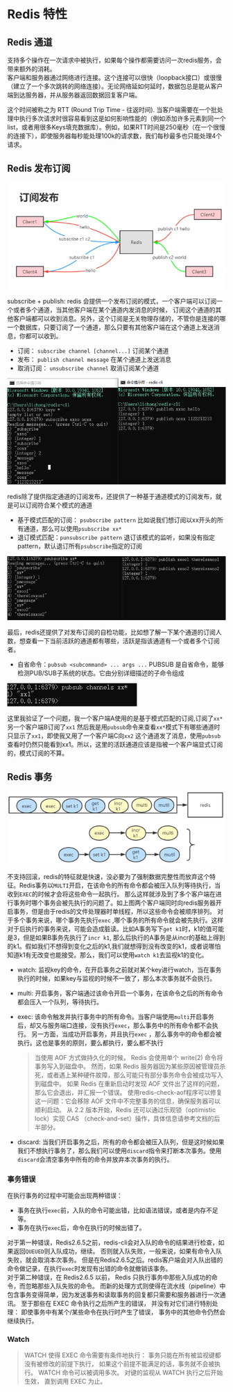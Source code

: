 # Redis 特性

## Redis 通道

支持多个操作在一次请求中被执行，如果每个操作都需要访问一次redis服务，会带来额外的消耗。  
客户端和服务器通过网络进行连接。这个连接可以很快（loopback接口）或很慢（建立了一个多次跳转的网络连接）。无论网络延如何延时，数据包总是能从客户端到达服务器，并从服务器返回数据回复客户端。

这个时间被称之为 RTT (Round Trip Time - 往返时间).
当客户端需要在一个批处理中执行多次请求时很容易看到这是如何影响性能的（例如添加许多元素到同一个list，或者用很多Keys填充数据库）。例如，如果RTT时间是250毫秒（在一个很慢的连接下），即使服务器每秒能处理100k的请求数，我们每秒最多也只能处理4个请求。

## Redis 发布订阅

![redis 订阅发布](../../img/Redis订阅发布.PNG)

subscribe + publish: redis 会提供一个发布订阅的模式，一个客户端可以订阅一个或者多个通道，当其他客户端在某个通道内发消息的时候，
订阅这个通道的其他客户端都可以收到消息。另外，这个订阅是无关物理存储的，不管你是连接的哪一个数据库，只要订阅了一个通道，那么只要有其他客户端在这个通道上发送消息，你都可以收到。

- 订阅： `subscribe channel [channel...]` 订阅某个通道
- 发布： `publish channel message` 在某个通道上发送消息
- 取消订阅： `unsubscribe channel` 取消订阅某个通道

![redis 订阅发布命令](../../img/Redis-pubsub.PNG)

redis除了提供指定通道的订阅发布，还提供了一种基于通道模式的订阅发布，就是可以订阅符合某个模式的通道

- 基于模式匹配的订阅： `psubscribe pattern` 比如说我们想订阅以xx开头的所有通道，那么可以使用`psubscribe xx*`
- 退订模式匹配：`punsubscribe pattern` 退订该模式的监听，如果没有指定pattern，默认退订所有`psubscribe`指定的订阅

![redis 基于模式匹配的订阅发布](../../img/Redis-模式订阅发布.PNG)

最后，redis还提供了对发布订阅的自检功能，比如想了解一下某个通道的订阅人数，想查看一下当前活跃的通道都有哪些，活跃是指该通道有一个或者多个订阅者。

- 自省命令：`pubsub <subcommand> ... args ...` PUBSUB 是自省命令，能够检测PUB/SUB子系统的状态。它由分别详细描述的子命令组成

![redis pubsub命令](../../img/Redis-pubsub命令.PNG)

这里我验证了一个问题，我一个客户端A使用的是基于模式匹配的订阅,订阅了`xx*` 另一个客户端B订阅了`xx1` 然后我是用`pubsub`命令来查看`xx*`模式下有哪些通道时 只显示了`xx1`，即使我又用了一个客户端C向`xx2`
这个通道发了消息，使用`pubsub`查看时仍然只能看到xx1。所以，这里的活跃通道应该是指被一个客户端显式订阅的，模式订阅的不算。

## Redis 事务

![Redis事务](../../img/Redis事务.PNG)

不支持回滚，redis的特征就是快速，没必要为了强制数据完整性而放弃这个特征。Redis事务以`MULTI`开启，在该命令的所有命令都会被压入队列等待执行，当收到`EXEC`的时候才会将这些命令一起执行。
那么这样就涉及到了多个客户端在进行事务时哪个事务会被先执行的问题了。如上图两个客户端同时向redis服务器开启事务，但是由于redis的文件处理器时单线程，所以这些命令会被顺序排列。 对于多个事务来说，哪个事务先执行`exec`
,哪个事务的所有命令就会被先执行。这样对于后执行的事务来说，可能会造成脏读。比如A事务写下`get k1`时，k1的值可能是3，但是如果B事务先执行了`incr k1`,
那么后执行的A事务是从incr的基础上得到的k1。假如我们不想得到变化之后的k1,我们就想得到没有改变的k1，或者说哪怕知道k1有无改变也能接受。那么，我们可以使用`watch k1`去监视k1的变化。

- watch: 监视key的命令，在开启事务之前就对某个key进行watch，当在事务执行的时候，如果key与监视的时候不一致了，那么本次事务就不会执行。
- multi: 开启事务，客户端通过该命令开启一个事务，在该命令之后的所有命令都会压入一个队列，等待执行。
- exec: 该命令触发并执行事务中的所有命令。当客户端使用`multi`开启事务后，却又与服务端口连接，没有执行`exec`，那么事务中的所有命令都不会执行。 另一方面，当成功开启事务，并且执行`exec`
  ，那么事务中的命令都会被执行。这也是事务的原则，要么都执行，要么都不执行

  > 当使用 AOF 方式做持久化的时候， Redis 会使用单个 write(2) 命令将事务写入到磁盘中。 然而，如果 Redis 服务器因为某些原因被管理员杀死，或者遇上某种硬件故障，那么可能只有部分事务命令会被成功写入到磁盘中。 如果 Redis 在重新启动时发现 AOF 文件出了这样的问题，那么它会退出，并汇报一个错误。 使用redis-check-aof程序可以修复这一问题：它会移除 AOF 文件中不完整事务的信息，确保服务器可以顺利启动。 从 2.2 版本开始，Redis 还可以通过乐观锁（optimistic lock）实现 CAS （check-and-set）操作，具体信息请参考文档的后半部分。

- discard: 当我们开启事务之后，所有的命令都会被压入队列，但是这时候如果我们不想执行事务了，那么我们可以使用`discard`指令来打断本次事务。使用`discard`会清空事务中所有的命令并放弃本次事务的执行。

### 事务错误

在执行事务的过程中可能会出现两种错误：

- 事务在执行`exec`前，入队的命令可能出错，比如语法错误，或者是内存不足等。
- 事务在执行`exec`后，命令在执行的时候出错了。

对于第一种错误，Redis2.6.5之前，redis-cli会对入队的命令的结果进行检查，如果返回`QUEUED`则入队成功，继续。
否则就入队失败，一般来说，如果有命令入队失败，就会取消本次事务。 但是在Redis2.6.5之后。redis客户端会对入队出错的命令做记录，在执行`exec`时发现有出错的命令就撤销该事务。  
对于第二种错误，在 Redis2.6.5 以前， Redis 只执行事务中那些入队成功的命令，而忽略那些入队失败的命令。 而新的处理方式则使得在流水线（pipeline）中包含事务变得简单，因为发送事务和读取事务的回复都只需要和服务器进行一次通讯。
至于那些在 EXEC 命令执行之后所产生的错误， 并没有对它们进行特别处理： 即使事务中有某个/某些命令在执行时产生了错误， 事务中的其他命令仍然会继续执行。

### Watch
>WATCH 使得 EXEC 命令需要有条件地执行： 事务只能在所有被监视键都没有被修改的前提下执行， 如果这个前提不能满足的话，事务就不会被执行。 
> WATCH 命令可以被调用多次。 对键的监视从 WATCH 执行之后开始生效， 直到调用 EXEC 为止。
